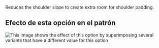 Reduces the shoulder slope to create extra room for shoulder padding.

## Efecto de esta opción en el patrón

![This image shows the effect of this option by superimposing several variants that have a different value for this option](carlita_shoulderslopereduction_sample.svg "Effect of this option on the pattern")
